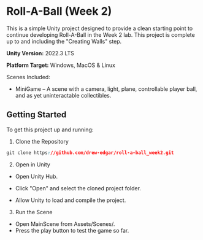 # Roll-A-Ball (Week 2)

This is a simple Unity project designed to provide a clean starting point to continue developing Roll-A-Ball in the Week 2 lab. This project is complete up to and including the "Creating Walls" step.

**Unity Version:** 2022.3 LTS

**Platform Target:** Windows, MacOS & Linux

Scenes Included:
- MiniGame – A scene with a camera, light, plane, controllable player ball, and as yet uninteractable collectibles.

## Getting Started
To get this project up and running:

1. Clone the Repository

```css
git clone https://github.com/drew-edgar/roll-a-ball_week2.git
```
2. Open in Unity

- Open Unity Hub.

- Click "Open" and select the cloned project folder.

- Allow Unity to load and compile the project.

3. Run the Scene

- Open MainScene from Assets/Scenes/.
- Press the play button to test the game so far.
